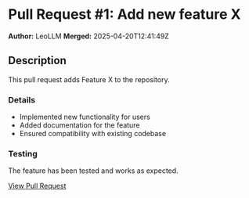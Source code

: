 # Pull Request #1: Add new feature X

**Author:** LeoLLM
**Merged:** 2025-04-20T12:41:49Z

## Description

This pull request adds Feature X to the repository.

### Details
- Implemented new functionality for users
- Added documentation for the feature
- Ensured compatibility with existing codebase

### Testing
The feature has been tested and works as expected.

[View Pull Request](https://github.com/LeoLLM/auto-docs-update/pull/1)